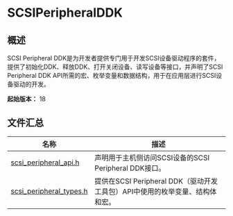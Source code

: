 # SCSIPeripheralDDK
<!--Kit: Driver Development Kit-->
<!--Subsystem: Driver-->
<!--Owner: @lixinsheng2-->
<!--SE: @w00373942-->
<!--TSE: @dong-dongzhen-->

## 概述

SCSI Peripheral DDK是为开发者提供专门用于开发SCSI设备驱动程序的套件，提供了初始化DDK、释放DDK、打开关闭设备、读写设备等接口，并声明了SCSI Peripheral DDK API所需的宏、枚举变量和数据结构，用于在应用层进行SCSI设备驱动的开发。

**起始版本：** 18
## 文件汇总

| 名称 | 描述 |
| -- | -- |
| [scsi_peripheral_api.h](capi-scsi-peripheral-api-h.md) | 声明用于主机侧访问SCSI设备的SCSI Peripheral DDK接口。 |
| [scsi_peripheral_types.h](capi-scsi-peripheral-types-h.md) | 提供在SCSI Peripheral DDK（驱动开发工具包）API中使用的枚举变量、结构体和宏。 |
